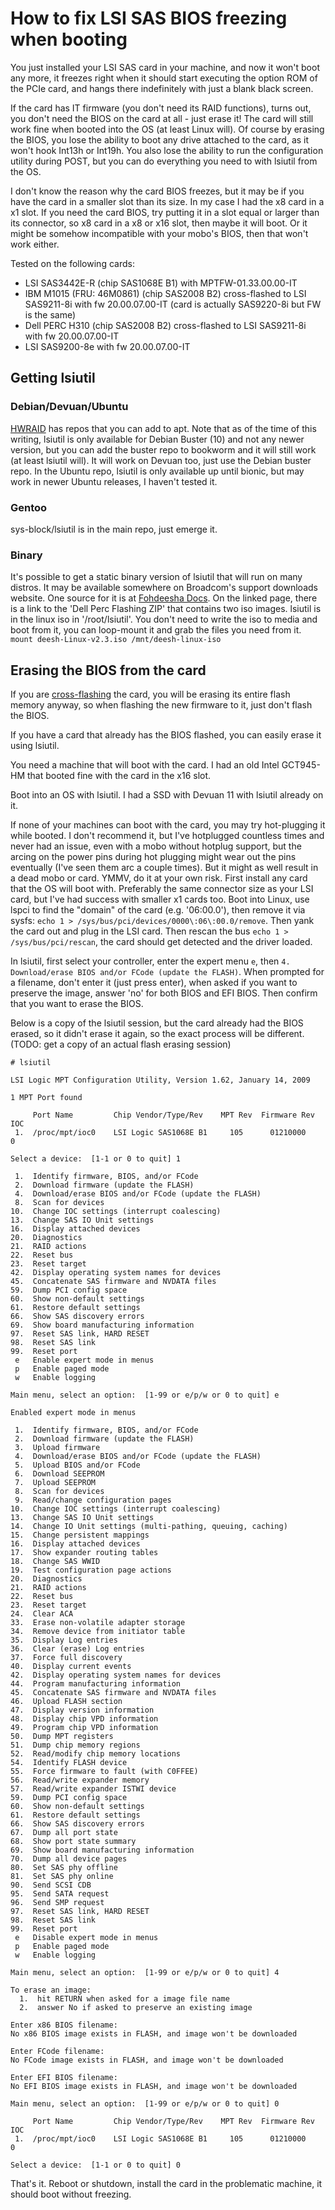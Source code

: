 # How to fix LSI SAS BIOS freezing when booting

You just installed your LSI SAS card in your machine, and now it won't boot any more, it freezes right when it should start executing the option ROM of the PCIe card, and hangs there indefinitely with just a blank black screen.

If the card has IT firmware (you don't need its RAID functions), turns out, you don't need the BIOS on the card at all - just erase it! The card will still work fine when booted into the OS (at least Linux will). Of course by erasing the BIOS, you lose the ability to boot any drive attached to the card, as it won't hook Int13h or Int19h. You also lose the ability to run the configuration utility during POST, but you can do everything you need to with lsiutil from the OS.

I don't know the reason why the card BIOS freezes, but it may be if you have the card in a smaller slot than its size. In my case I had the x8 card in a x1 slot. If you need the card BIOS, try putting it in a slot equal or larger than its connector, so x8 card in a x8 or x16 slot, then maybe it will boot. Or it might be somehow incompatible with your mobo's BIOS, then that won't work either.

Tested on the following cards:
- LSI SAS3442E-R (chip SAS1068E B1) with MPTFW-01.33.00.00-IT
- IBM M1015 (FRU: 46M0861) (chip SAS2008 B2) cross-flashed to LSI SAS9211-8i with fw 20.00.07.00-IT (card is actually SAS9220-8i but FW is the same) 
- Dell PERC H310 (chip SAS2008 B2) cross-flashed to LSI SAS9211-8i with fw 20.00.07.00-IT
- LSI SAS9200-8e with fw 20.00.07.00-IT

## Getting lsiutil

### Debian/Devuan/Ubuntu

[HWRAID](https://hwraid.le-vert.net/wiki/) has repos that you can add to apt. Note that as of the time of this writing, lsiutil is only available for Debian Buster (10) and not any newer version, but you can add the buster repo to bookworm and it will still work (at least lsiutil will).
It will work on Devuan  too, just use the Debian buster repo.
In the Ubuntu repo, lsiutil is only available up until bionic, but may work in newer Ubuntu releases, I haven't tested it.

### Gentoo

sys-block/lsiutil is in the main repo, just emerge it.

### Binary

It's possible to get a static binary version of lsiutil that will run on many distros. It may be available somewhere on Broadcom's support downloads website. One source for it is at [Fohdeesha Docs](https://fohdeesha.com/docs/perc.html). On the linked page, there is a link to the 'Dell Perc Flashing ZIP' that contains two iso images. lsiutil is in the linux iso in '/root/lsiutil'. You don't need to write the iso to media and boot from it, you can loop-mount it and grab the files you need from it. `mount deesh-Linux-v2.3.iso /mnt/deesh-linux-iso`

## Erasing the BIOS from the card

If you are [cross-flashing]() the card, you will be erasing its entire flash memory anyway, so when flashing the new firmware to it, just don't flash the BIOS.

If you have a card that already has the BIOS flashed, you can easily erase it using lsiutil.

You need a machine that will boot with the card. I had an old Intel GCT945-HM that booted fine with the card in the x16 slot.

Boot into an OS with lsiutil. I had a SSD with Devuan 11 with lsiutil already on it.

If none of your machines can boot with the card, you may try hot-plugging it while booted. I don't recommend it, but I've hotplugged countless times and never had an issue, even with a mobo without hotplug support, but the arcing on the power pins during hot plugging might wear out the pins eventually (I've seen them arc a couple times). But it might as well result in a dead mobo or card. YMMV, do it at your own risk. First install any card that the OS will boot with. Preferably the same connector size as your LSI card, but I've had success with smaller x1 cards too. Boot into Linux, use lspci to find the "domain" of the card (e.g. '06:00.0'), then remove it via sysfs: `echo 1 > /sys/bus/pci/devices/0000\:06\:00.0/remove`. Then yank the card out and plug in the LSI card. Then rescan the bus `echo 1 > /sys/bus/pci/rescan`, the card should get detected and the driver loaded.

In lsiutil, first select your controller, enter the expert menu `e`, then `4.  Download/erase BIOS and/or FCode (update the FLASH)`.
When prompted for a filename, don't enter it (just press enter), when asked if you want to preserve the image, answer 'no' for both BIOS and EFI BIOS.
Then confirm that you want to erase the BIOS.

Below is a copy of the lsiutil session, but the card already had the BIOS erased, so it didn't erase it again, so the exact process will be different. (TODO: get a copy of an actual flash erasing session)

```
# lsiutil

LSI Logic MPT Configuration Utility, Version 1.62, January 14, 2009

1 MPT Port found

     Port Name         Chip Vendor/Type/Rev    MPT Rev  Firmware Rev  IOC
 1.  /proc/mpt/ioc0    LSI Logic SAS1068E B1     105      01210000     0

Select a device:  [1-1 or 0 to quit] 1

 1.  Identify firmware, BIOS, and/or FCode
 2.  Download firmware (update the FLASH)
 4.  Download/erase BIOS and/or FCode (update the FLASH)
 8.  Scan for devices
10.  Change IOC settings (interrupt coalescing)
13.  Change SAS IO Unit settings
16.  Display attached devices
20.  Diagnostics
21.  RAID actions
22.  Reset bus
23.  Reset target
42.  Display operating system names for devices
45.  Concatenate SAS firmware and NVDATA files
59.  Dump PCI config space
60.  Show non-default settings
61.  Restore default settings
66.  Show SAS discovery errors
69.  Show board manufacturing information
97.  Reset SAS link, HARD RESET
98.  Reset SAS link
99.  Reset port
 e   Enable expert mode in menus
 p   Enable paged mode
 w   Enable logging

Main menu, select an option:  [1-99 or e/p/w or 0 to quit] e

Enabled expert mode in menus

 1.  Identify firmware, BIOS, and/or FCode
 2.  Download firmware (update the FLASH)
 3.  Upload firmware
 4.  Download/erase BIOS and/or FCode (update the FLASH)
 5.  Upload BIOS and/or FCode
 6.  Download SEEPROM
 7.  Upload SEEPROM
 8.  Scan for devices
 9.  Read/change configuration pages
10.  Change IOC settings (interrupt coalescing)
13.  Change SAS IO Unit settings
14.  Change IO Unit settings (multi-pathing, queuing, caching)
15.  Change persistent mappings
16.  Display attached devices
17.  Show expander routing tables
18.  Change SAS WWID
19.  Test configuration page actions
20.  Diagnostics
21.  RAID actions
22.  Reset bus
23.  Reset target
24.  Clear ACA
33.  Erase non-volatile adapter storage
34.  Remove device from initiator table
35.  Display Log entries
36.  Clear (erase) Log entries
37.  Force full discovery
40.  Display current events
42.  Display operating system names for devices
44.  Program manufacturing information
45.  Concatenate SAS firmware and NVDATA files
46.  Upload FLASH section
47.  Display version information
48.  Display chip VPD information
49.  Program chip VPD information
50.  Dump MPT registers
51.  Dump chip memory regions
52.  Read/modify chip memory locations
54.  Identify FLASH device
55.  Force firmware to fault (with C0FFEE)
56.  Read/write expander memory
57.  Read/write expander ISTWI device
59.  Dump PCI config space
60.  Show non-default settings
61.  Restore default settings
66.  Show SAS discovery errors
67.  Dump all port state
68.  Show port state summary
69.  Show board manufacturing information
70.  Dump all device pages
80.  Set SAS phy offline
81.  Set SAS phy online
90.  Send SCSI CDB
95.  Send SATA request
96.  Send SMP request
97.  Reset SAS link, HARD RESET
98.  Reset SAS link
99.  Reset port
 e   Disable expert mode in menus
 p   Enable paged mode
 w   Enable logging

Main menu, select an option:  [1-99 or e/p/w or 0 to quit] 4

To erase an image:
  1.  hit RETURN when asked for a image file name
  2.  answer No if asked to preserve an existing image

Enter x86 BIOS filename:
No x86 BIOS image exists in FLASH, and image won't be downloaded

Enter FCode filename:
No FCode image exists in FLASH, and image won't be downloaded

Enter EFI BIOS filename:
No EFI BIOS image exists in FLASH, and image won't be downloaded

Main menu, select an option:  [1-99 or e/p/w or 0 to quit] 0

     Port Name         Chip Vendor/Type/Rev    MPT Rev  Firmware Rev  IOC
 1.  /proc/mpt/ioc0    LSI Logic SAS1068E B1     105      01210000     0

Select a device:  [1-1 or 0 to quit] 0
```

That's it. Reboot or shutdown, install the card in the problematic machine, it should boot without freezing.
